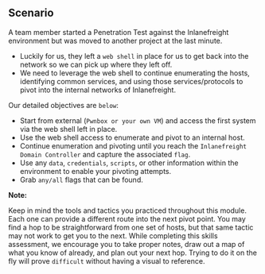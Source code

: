 ## Scenario

A team member started a Penetration Test against the Inlanefreight environment but was moved to another project at the last minute. 
* Luckily for us, they left a `web shell` in place for us to get back into the network so we can pick up where they left off. 
* We need to leverage the web shell to continue enumerating the hosts, identifying common services, and using those services/protocols to pivot into the internal networks of Inlanefreight. 

Our detailed objectives are `below`:

- Start from external (`Pwnbox or your own VM`) and access the first system via the web shell left in place.
- Use the web shell access to enumerate and pivot to an internal host.
- Continue enumeration and pivoting until you reach the `Inlanefreight Domain Controller` and capture the associated `flag`.
- Use any `data`, `credentials`, `scripts`, or other information within the environment to enable your pivoting attempts.
- Grab `any/all` flags that can be found.

**Note:**

Keep in mind the tools and tactics you practiced throughout this module. Each one can provide a different route into the next pivot point. You may find a hop to be straightforward from one set of hosts, but that same tactic may not work to get you to the next. 
While completing this skills assessment, we encourage you to take proper notes, draw out a map of what you know of already, and plan out your next hop. Trying to do it on the fly will prove `difficult` without having a visual to reference.